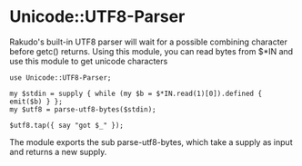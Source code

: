 Unicode::UTF8-Parser
============

Rakudo's built-in UTF8 parser will wait for a possible combining character
before getc() returns. Using this module, you can read bytes from $*IN and
use this module to get unicode characters

    use Unicode::UTF8-Parser;

    my $stdin = supply { while (my $b = $*IN.read(1)[0]).defined { emit($b) } };
    my $utf8 = parse-utf8-bytes($stdin);

    $utf8.tap({ say "got $_" });

The module exports the sub parse-utf8-bytes, which take a supply as input
and returns a new supply.

